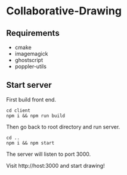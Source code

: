 # Collaborative-Drawing

## Requirements

- cmake
- imagemagick
- ghostscript
- poppler-utils

## Start server

First build front end.
```
cd client
npm i && npm run build
```
Then go back to root directory and run server.
```
cd ..
npm i && npm start
```
The server will listen to port 3000.

Visit http://host:3000 and start drawing!
